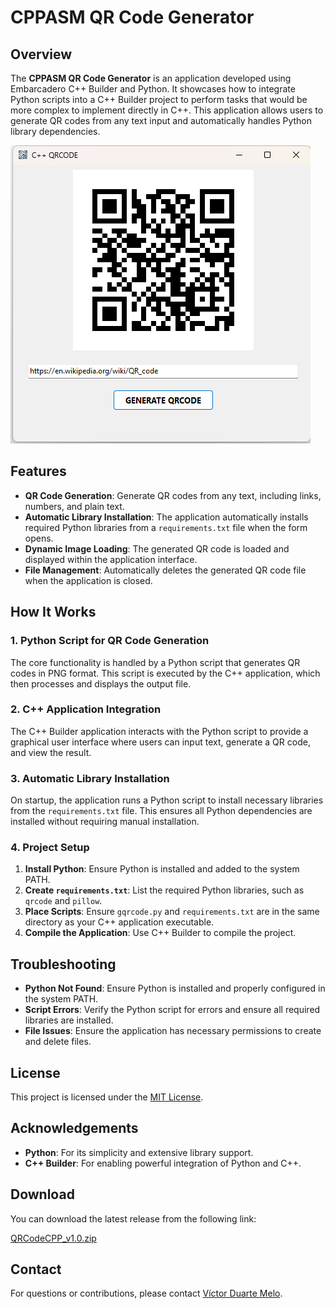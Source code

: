 
# **CPPASM QR Code Generator**

## **Overview**

The **CPPASM QR Code Generator** is an application developed using Embarcadero C++ Builder and Python. It showcases how to integrate Python scripts into a C++ Builder project to perform tasks that would be more complex to implement directly in C++. This application allows users to generate QR codes from any text input and automatically handles Python library dependencies.

![Screenshot](screenshot.png)

## **Features**

- **QR Code Generation**: Generate QR codes from any text, including links, numbers, and plain text.
- **Automatic Library Installation**: The application automatically installs required Python libraries from a `requirements.txt` file when the form opens.
- **Dynamic Image Loading**: The generated QR code is loaded and displayed within the application interface.
- **File Management**: Automatically deletes the generated QR code file when the application is closed.

## **How It Works**

### **1. Python Script for QR Code Generation**

The core functionality is handled by a Python script that generates QR codes in PNG format. This script is executed by the C++ application, which then processes and displays the output file.

### **2. C++ Application Integration**

The C++ Builder application interacts with the Python script to provide a graphical user interface where users can input text, generate a QR code, and view the result.

### **3. Automatic Library Installation**

On startup, the application runs a Python script to install necessary libraries from the `requirements.txt` file. This ensures all Python dependencies are installed without requiring manual installation.

### **4. Project Setup**

1. **Install Python**: Ensure Python is installed and added to the system PATH.
2. **Create `requirements.txt`**: List the required Python libraries, such as `qrcode` and `pillow`.
3. **Place Scripts**: Ensure `gqrcode.py` and `requirements.txt` are in the same directory as your C++ application executable.
4. **Compile the Application**: Use C++ Builder to compile the project.

## **Troubleshooting**

- **Python Not Found**: Ensure Python is installed and properly configured in the system PATH.
- **Script Errors**: Verify the Python script for errors and ensure all required libraries are installed.
- **File Issues**: Ensure the application has necessary permissions to create and delete files.

## **License**

This project is licensed under the [MIT License](LICENSE).

## **Acknowledgements**

- **Python**: For its simplicity and extensive library support.
- **C++ Builder**: For enabling powerful integration of Python and C++.


## **Download**

You can download the latest release from the following link:

[QRCodeCPP_v1.0.zip](https://github.com/victormeloasm/CPP-Python_Qrcode/releases/download/Windows/QRCodeCPP_v1.0.zip)


## **Contact**

For questions or contributions, please contact [Víctor Duarte Melo](mailto:victormeloasm@gmail.com).


